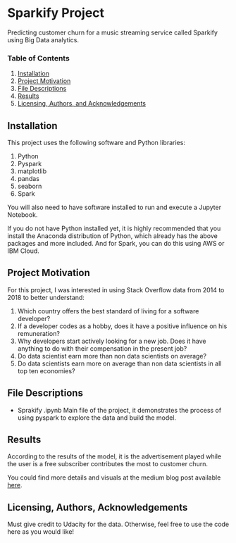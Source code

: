 # Sparkify Project

Predicting customer churn for a music streaming service called Sparkify using Big Data analytics.

### Table of Contents

1. [Installation](#installation)
2. [Project Motivation](#motivation)
3. [File Descriptions](#files)
4. [Results](#results)
5. [Licensing, Authors, and Acknowledgements](#licensing)

## Installation <a name="installation"></a>

This project uses the following software and Python libraries:

1. Python
2. Pyspark
3. matplotlib
4. pandas
5. seaborn
6. Spark

You will also need to have software installed to run and execute a Jupyter Notebook.

If you do not have Python installed yet, it is highly recommended that you install the Anaconda distribution of Python, which already has the above packages and more included. And for Spark, you can do this using AWS or IBM Cloud.


## Project Motivation<a name="motivation"></a>

For this project, I was interested in using Stack Overflow data from 2014 to 2018 to better understand:

1. Which country offers the best standard of living for a software developer?
2. If a developer codes as a hobby, does it have a positive influence on his remuneration?
3. Why developers start actively looking for a new job. Does it have anything to do with their compensation in the present job?
4. Do data scientist earn more than non data scientists on average?
5. Do data scientists earn more on average than non data scientists in all top ten economies?


## File Descriptions <a name="files"></a>

* Sprakify .ipynb Main file of the project, it demonstrates the process of using pyspark to explore the data and build the model.

## Results<a name="results"></a>

According to the results of the model, it is the advertisement played while the user is a free subscriber contributes the most to customer churn. 

You could find more details and visuals at the medium blog post available [here](https://medium.com/@karvsmech/understanding-customer-churn-2a07a639720f).

## Licensing, Authors, Acknowledgements<a name="licensing"></a>

Must give credit to Udacity for the data. Otherwise, feel free to use the code here as you would like!

